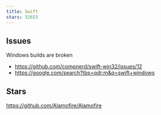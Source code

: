 ```yaml
---
title: Swift
stars: 32653
---
```


## Issues

Windows builds are broken

- <https://github.com/compnerd/swift-win32/issues/12>
- <https://google.com/search?tbs=qdr:m&q=swift+windows>

## Stars

<https://github.com/Alamofire/Alamofire>
